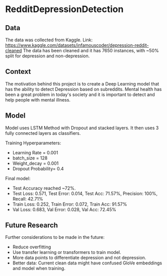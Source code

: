 # RedditDepressionDetection

## **Data**
The data was collected from Kaggle. Link: https://www.kaggle.com/datasets/infamouscoder/depression-reddit-cleaned
The data has been cleaned and it has 7650 instances, with ~50% split for depression and non-depression.

## **Context**
The motivation behind this project is to create a Deep Learning model that has the ability to detect Depression based on subreddits. Mental health has been a great problem in today's society and it is important to detect and help people with mental illness.

## **Model**
Model uses LSTM Method with Dropout and stacked layers. It then uses 3 fully connected layers as classifiers.

Training Hyperparameters:
* Learning Rate = 0.001
* batch_size = 128
* Weight_decay = 0.001
* Dropout Probability= 0.4

Final model:
* Test Accuracy reached ~72%.
* Test Loss: 0.571, Test Error: 0.014, Test Acc: 71.57%, Precision: 100%, Recall: 42.71%
* Train Loss: 0.252, Train Error: 0.072, Train Acc: 91.57%
* Val Loss: 0.683, Val Error: 0.028, Val Acc: 72.45%

## **Future Research**
Further considerations to be made in the future:
* Reduce overfitting 
* Use transfer learning or transformers to train model.
* More data points to differentiate depression and not depression.
* Better data: Current clean data might have confused GloVe embeddings and model when training.
